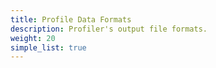 ```yaml
---
title: Profile Data Formats
description: Profiler's output file formats.
weight: 20
simple_list: true
---
```

